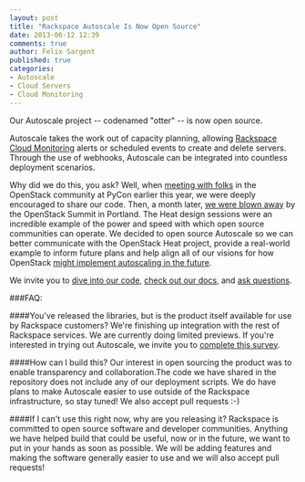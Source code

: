 ```yaml
---
layout: post
title: "Rackspace Autoscale Is Now Open Source"
date: 2013-06-12 12:39
comments: true
author: Felix Sargent
published: true
categories:
- Autoscale
- Cloud Servers
- Cloud Monitoring
---
```

Our Autoscale project -- codenamed "otter" -- is now open source.

Autoscale takes the work out of capacity planning, allowing [Rackspace Cloud Monitoring][1] alerts or scheduled events to create and delete servers. Through the use of webhooks, Autoscale can be integrated into countless deployment scenarios.

Why did we do this, you ask? Well, when [meeting with folks][2] in the OpenStack community at PyCon earlier this year, we were deeply encouraged to share our code. Then, a month later, [we were blown away][3] by the OpenStack Summit in Portland. The Heat design sessions were an incredible example of the power and speed with which open source communities can operate. We decided to open source Autoscale so we can better communicate with the OpenStack Heat project, provide a real-world example to inform future plans and help align all of our visions for how OpenStack [might implement autoscaling in the future][4].

<!-- more -->

We invite you to [dive into our code][5], [check out our docs][6], and [ask questions][7].

###FAQ:

####You've released the libraries, but is the product itself available for use by Rackspace customers?
We're finishing up integration with the rest of Rackspace services. We are currently doing limited previews. If you're interested in trying out Autoscale, we invite you to [complete this survey][8].

####How can I build this?
Our interest in open sourcing the product was to enable transparency and collaboration.The code we have shared in the repository does not include any of our deployment scripts. We do have plans to make Autoscale easier to use outside of the Rackspace infrastructure, so stay tuned! We also accept pull requests :-)

####If I can't use this right now, why are you releasing it?
Rackspace is committed to open source software and developer communities. Anything we have helped build that could be useful, now or in the future, we want to put in your hands as soon as possible. We will be adding features and making the software generally easier to use and we will also accept pull requests!

[1]: https://www.rackspace.com/cloud/monitoring/
[2]: http://technicae.cogitat.io/2013/04/autoscale-and-orchestration-heat-of.html
[3]: http://www.rackspace.com/blog/the-heat-is-on-for-autoscaling-at-openstack-summit-portland/
[4]: http://technicae.cogitat.io/2013/04/openstack-developer-summit-heat-followup.html
[5]: https://github.com/rackerlabs/otter
[6]: https://rackspace-autoscale.readthedocs.org/en/latest/
[7]: mailto:autoscale@rackspace.com
[8]: http://www.rackspace.com/blog/autoscale-survey-tell-us-what-you-want/